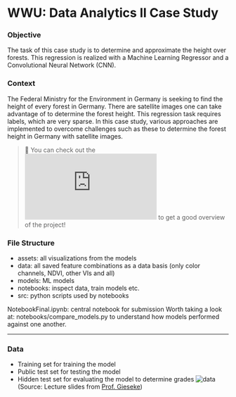 # WWU: Data Analytics II Case Study
### Objective
The task of this case study is to determine and approximate the height over forests. This regression is realized with a Machine Learning Regressor and a Convolutional Neural Network (CNN).

### Context
The Federal Ministry for the Environment in Germany is seeking to find the height of every forest in Germany. There are satellite images one can take advantage of to determine the forest height. This regression task requires labels, which are very sparse. In this case study, various approaches are implemented to overcome challenges such as these to determine the forest height in Germany with satellite images. 


> :rocket: You can check out the ![poster](https://github.com/lgiesen/forest_height/blob/main/group-6-poster.pdf) to get a good overview of the project!


### File Structure
- assets: all visualizations from the models
- data: all saved feature combinations as a data basis (only color channels, NDVI, other VIs and all)
- models: ML models
- notebooks: inspect data, train models etc.
- src: python scripts used by notebooks

NotebookFinal.ipynb: central notebook for submission
Worth taking a look at: notebooks/compare_models.py to understand how models performed against one another.

<hr/>

### Data
- Training set for training the model
- Public test set for testing the model
- Hidden test set for evaluating the model to determine grades
![data](https://user-images.githubusercontent.com/48908722/236777192-b88a25e5-b151-4998-a33c-3137bb290294.png)
(Source: Lecture slides from [Prof. Gieseke](https://www.linkedin.com/in/fabian-gieseke/))
